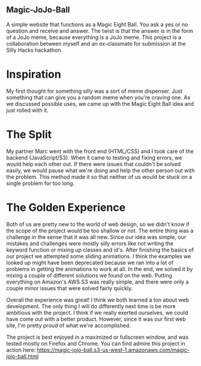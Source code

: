 ## **Magic-JoJo-Ball**
A simple website that functions as a Magic Eight Ball. You ask a yes or no question and receive and answer. The twist is that the answer is in the form of a JoJo meme, because everything is a JoJo meme.
This project is a collaboration between myself and an ex-classmate for submission at the Silly Hacks hackathon.

# Inspiration
My first thought for something silly was a sort of meme dispenser. Just something that can give you a random meme when you're craving one. As we discussed possible uses, we came up with the Magic Eight Ball idea and just rolled with it.

# The Split
My partner Marc went with the front end (HTML/CSS) and I took care of the backend (JavaScript/S3). When it came to testing and fixing errors, we would help each other out. If there were issues that couldn't be solved easily, we would pause what we're doing and help the other person out with the problem. This method made it so that neither of us would be stuck on a single problem for too long.

# The Golden Experience
Both of us are pretty new to the world of web design, so we didn't know if the scope of the project would be too shallow or not. The entire thing was a challenge in the sense that it was all new. Since our idea was simple, our mistakes and challenges were mostly silly errors like not writing the keyword function or mixing up classes and id's. After finishing the basics of our project we attempted some sliding animations. I think the examples we looked up might have been deprecated because we ran into a lot of problems in getting the animations to work at all. In the end, we solved it by mixing a couple of different solutions we found on the web. Putting everything on Amazon's AWS S3 was really simple, and there were only a couple minor issues that were solved fairly quickly.

Overall the experience was great! I think we both learned a ton about web development. The only thing I will do differently next time is be more ambitious with the project. I think if we really exerted ourselves, we could have come out with a better product. However, since it was our first web site, I'm pretty proud of what we're accomplished.

The project is best enjoyed in a maximized or fullscreen window, and was tested mostly on Firefox and Chrome.
You can find admire this project in action here: https://magic-jojo-ball.s3-us-west-1.amazonaws.com/magic-jojo-ball.html
